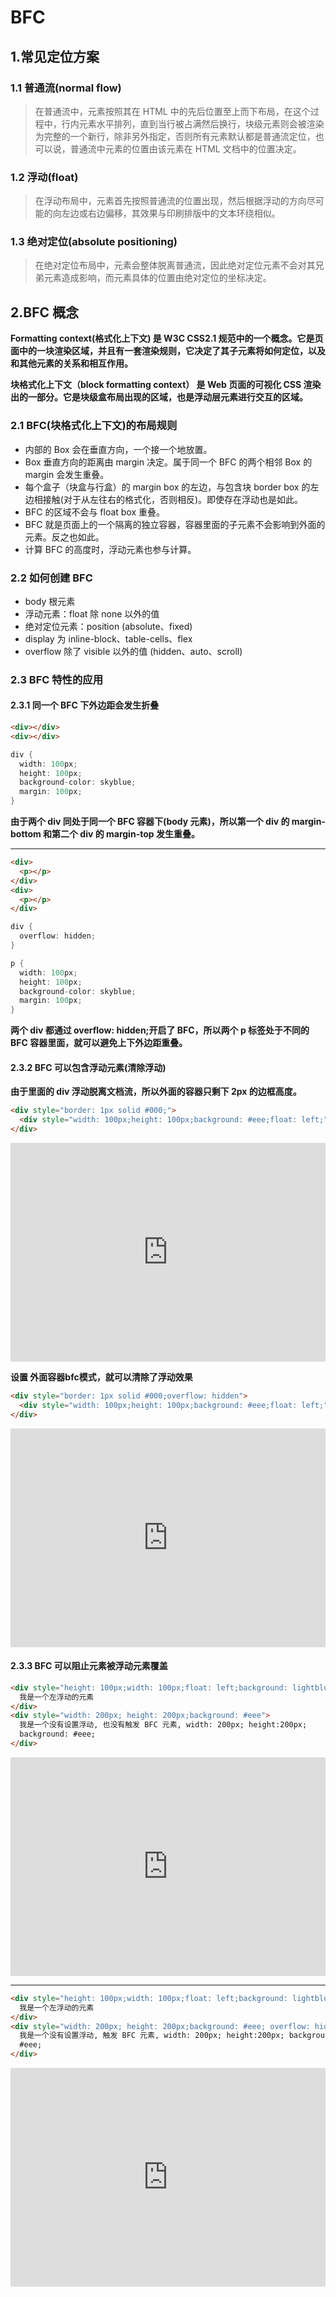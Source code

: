 # BFC

## 1.常见定位方案

### 1.1 普通流(normal flow)

> 在普通流中，元素按照其在 HTML 中的先后位置至上而下布局，在这个过程中，行内元素水平排列，直到当行被占满然后换行，块级元素则会被渲染为完整的一个新行，除非另外指定，否则所有元素默认都是普通流定位，也可以说，普通流中元素的位置由该元素在 HTML 文档中的位置决定。

### 1.2 浮动(float)

> 在浮动布局中，元素首先按照普通流的位置出现，然后根据浮动的方向尽可能的向左边或右边偏移，其效果与印刷排版中的文本环绕相似。

### 1.3 绝对定位(absolute positioning)

> 在绝对定位布局中，元素会整体脱离普通流，因此绝对定位元素不会对其兄弟元素造成影响，而元素具体的位置由绝对定位的坐标决定。

## 2.BFC 概念

**Formatting context(格式化上下文) 是 W3C CSS2.1 规范中的一个概念。它是页面中的一块渲染区域，并且有一套渲染规则，它决定了其子元素将如何定位，以及和其他元素的关系和相互作用。**

**块格式化上下文（block formatting context） 是 Web 页面的可视化 CSS 渲染出的一部分。它是块级盒布局出现的区域，也是浮动层元素进行交互的区域。**

### 2.1 BFC(块格式化上下文)的布局规则

- 内部的 Box 会在垂直方向，一个接一个地放置。
- Box 垂直方向的距离由 margin 决定。属于同一个 BFC 的两个相邻 Box 的 margin 会发生重叠。
- 每个盒子（块盒与行盒）的 margin box 的左边，与包含块 border box 的左边相接触(对于从左往右的格式化，否则相反)。即使存在浮动也是如此。
- BFC 的区域不会与 float box 重叠。
- BFC 就是页面上的一个隔离的独立容器，容器里面的子元素不会影响到外面的元素。反之也如此。
- 计算 BFC 的高度时，浮动元素也参与计算。

### 2.2 如何创建 BFC

- body 根元素
- 浮动元素：float 除 none 以外的值
- 绝对定位元素：position (absolute、fixed)
- display 为 inline-block、table-cells、flex
- overflow 除了 visible 以外的值 (hidden、auto、scroll)

### 2.3 BFC 特性的应用

#### 2.3.1 同一个 BFC 下外边距会发生折叠

```html
<div></div>
<div></div>
```

```cs
div {
  width: 100px;
  height: 100px;
  background-color: skyblue;
  margin: 100px;
}
```

**由于两个 div 同处于同一个 BFC 容器下(body 元素)，所以第一个 div 的 margin-bottom 和第二个 div 的 margin-top 发生重叠。**

---

```html
<div>
  <p></p>
</div>
<div>
  <p></p>
</div>
```

```cs
div {
  overflow: hidden;
}

p {
  width: 100px;
  height: 100px;
  background-color: skyblue;
  margin: 100px;
}
```

**两个 div 都通过 overflow: hidden;开启了 BFC，所以两个 p 标签处于不同的 BFC 容器里面，就可以避免上下外边距重叠。**

#### 2.3.2 BFC 可以包含浮动元素(清除浮动)

**由于里面的 div 浮动脱离文档流，所以外面的容器只剩下 2px 的边框高度。**

```html
<div style="border: 1px solid #000;">
  <div style="width: 100px;height: 100px;background: #eee;float: left;"></div>
</div>
```

<iframe height="350" style="width: 100%;" scrolling="no" title="css bfc4" src="https://codepen.io/347830076/embed/wvGqxzL?height=265&theme-id=dark&default-tab=html,result" frameborder="no" loading="lazy" allowtransparency="true" allowfullscreen="true">
  See the Pen <a href='https://codepen.io/347830076/pen/wvGqxzL'>css bfc4</a> by cylyiou
  (<a href='https://codepen.io/347830076'>@347830076</a>) on <a href='https://codepen.io'>CodePen</a>.
</iframe>

**设置 外面容器bfc模式，就可以清除了浮动效果**
```html
<div style="border: 1px solid #000;overflow: hidden">
  <div style="width: 100px;height: 100px;background: #eee;float: left;"></div>
</div>
```

<iframe height="350" style="width: 100%;" scrolling="no" title="css bfc3" src="https://codepen.io/347830076/embed/abNyjmy?height=265&theme-id=dark&default-tab=html,result" frameborder="no" loading="lazy" allowtransparency="true" allowfullscreen="true">
  See the Pen <a href='https://codepen.io/347830076/pen/abNyjmy'>css bfc3</a> by cylyiou
  (<a href='https://codepen.io/347830076'>@347830076</a>) on <a href='https://codepen.io'>CodePen</a>.
</iframe>

#### 2.3.3 BFC 可以阻止元素被浮动元素覆盖

```html
<div style="height: 100px;width: 100px;float: left;background: lightblue">
  我是一个左浮动的元素
</div>
<div style="width: 200px; height: 200px;background: #eee">
  我是一个没有设置浮动, 也没有触发 BFC 元素, width: 200px; height:200px;
  background: #eee;
</div>
```
<iframe height="350" style="width: 100%;" scrolling="no" title="css bfc " src="https://codepen.io/347830076/embed/dyMzjMe?height=265&theme-id=dark&default-tab=html,result" frameborder="no" loading="lazy" allowtransparency="true" allowfullscreen="true">
  See the Pen <a href='https://codepen.io/347830076/pen/dyMzjMe'>css bfc </a> by cylyiou
  (<a href='https://codepen.io/347830076'>@347830076</a>) on <a href='https://codepen.io'>CodePen</a>.
</iframe>

---

```html
<div style="height: 100px;width: 100px;float: left;background: lightblue">
  我是一个左浮动的元素
</div>
<div style="width: 200px; height: 200px;background: #eee; overflow: hidden;">
  我是一个没有设置浮动, 触发 BFC 元素, width: 200px; height:200px; background:
  #eee;
</div>
```
<iframe height="350" style="width: 100%;" scrolling="no" title="css bfc2" src="https://codepen.io/347830076/embed/JjXyBKO?height=265&theme-id=dark&default-tab=html,result" frameborder="no" loading="lazy" allowtransparency="true" allowfullscreen="true">
  See the Pen <a href='https://codepen.io/347830076/pen/JjXyBKO'>css bfc2</a> by cylyiou
  (<a href='https://codepen.io/347830076'>@347830076</a>) on <a href='https://codepen.io'>CodePen</a>.
</iframe>